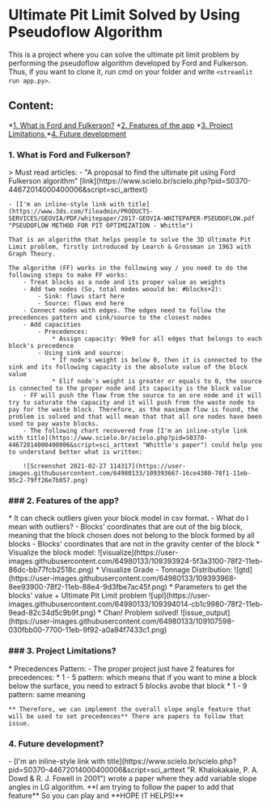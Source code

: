 # Ultimate Pit Limit Solved by Using Pseudoflow Algorithm

This is a project where you can solve the ultimate pit limit problem by performing the pseudoflow algorithm developed by Ford and Fulkerson. Thus, if you want to clone it, run cmd on your folder and write `<streamlit run app.py>`.

## Content:
*[1. What is Ford and Fulkerson?](#s1)
*[2. Features of the app](#s2)
*[3. Project Limitations ](#s3)
*[4. Future development ](#s4)


<h3 id = "s1"> 1. What is Ford and Fulkerson? </h3>
    > Must read articles:
    -  "A proposal to find the ultimate pit using Ford Fulkerson algorithm" [link](https://www.scielo.br/scielo.php?pid=S0370-44672014000400006&script=sci_arttext)

    - [I'm an inline-style link with title](https://www.3ds.com/fileadmin/PRODUCTS-SERVICES/GEOVIA/PDF/whitepaper/2017-GEOVIA-WHITEPAPER-PSEUDOFLOW.pdf "PSEUDOFLOW METHOD FOR PIT OPTIMIZATION - Whittle")

    That is an algorithm that helps people to solve the 3D Ultimate Pit Limit problem, firstly introduced by Learch & Grossman in 1963 with Graph Theory.

    The algorithm (FF) works in the following way / you need to do the following steps to make FF works:
        - Treat blocks as a node and its proper value as weights
        - Add two nodes (So, total nodes woould be: #blocks+2):
            - Sink: flows start here
            - Source: flows end here
        - Connect nodes with edges. The edges need to follow the precedences pattern and sink/source to the closest nodes
        - Add capacities
            - Precedences:
                * Assign capacity: 99e9 for all edges that belongs to each block's precedence
            - Using sink and source:
                * If node's weight is below 0, then it is connected to the sink and its following capacity is the absolute value of the block value
                * Elif node's weight is greater or equals to 0, the source is connected to the proper node and its capacity is the block value
        - FF will push the flow from the source to an ore node and it will try to saturate the capacity and it will push from the waste node to pay for the waste block. Therefore, as the maximum flow is found, the problem is solved and that will mean that that all ore nodes have been used to pay waste blocks.
        - The following chart recovered from [I'm an inline-style link with title](https://www.scielo.br/scielo.php?pid=S0370-44672014000400006&script=sci_arttext "Whittle's paper") could help you to understand better what is written: 

        ![Screenshot 2021-02-27 114317](https://user-images.githubusercontent.com/64980133/109393667-16ce4380-78f1-11eb-95c2-79ff26e7b057.png)
            
<h3 id = "s2">### 2. Features of the app?</h3>
    * It can check outliers given your block model in csv format.
        - What do I mean with outliers?
            - Blocks' coordinates that are out of the big block, meaning that the block chosen does not belong to the block formed by all blocks
            - Blocks' coordinates that are not in the gravity center of the block
    * Visualize the block model:
        ![visualize](https://user-images.githubusercontent.com/64980133/109393924-5f3a3100-78f2-11eb-86dc-bb77fcb2518c.png)
    * Visualize Grade - Tonnage Distribution:
        ![gtd](https://user-images.githubusercontent.com/64980133/109393968-8ee93900-78f2-11eb-88e4-9d3fbe7ac45f.png)
    * Parameters to get the blocks' value + Ultimate Pit Limit problem
        ![upl](https://user-images.githubusercontent.com/64980133/109394014-cb1c9980-78f2-11eb-9ead-82c34d5c9b9f.png)
    * Chan! Problem solved!
        ![issue_output](https://user-images.githubusercontent.com/64980133/109107598-030fbb00-7700-11eb-9f92-a0a94f7433c1.png)

<h3 id = "s3">### 3. Project Limitations?</h3>
    * Precedences Pattern:
        - The proper project just have 2 features for precedences:
            * 1 - 5 pattern: which means that if you want to mine a block below the surface, you need to extract 5 blocks avobe that block
            * 1 - 9 pattern: same meaning
    
    ** Therefore, we can implement the overall slope angle feature that will be used to set precedences** There are papers to follow that issue.

<h3 id = "s4">4. Future development?</h3>
    -  [I'm an inline-style link with title](https://www.scielo.br/scielo.php?pid=S0370-44672014000400006&script=sci_arttext "R. Khalokakaie, P. A. Dowd & R. J. Fowell in 2001") wrote a paper where they add variable slope angles in LG algorithm. **I am trying to follow the paper to add that feature** So you can play and **HOPE IT HELPS!**

